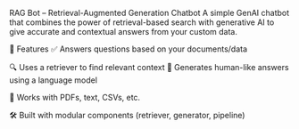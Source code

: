 RAG Bot – Retrieval-Augmented Generation Chatbot
A simple GenAI chatbot that combines the power of retrieval-based search with generative AI to give accurate and contextual answers from your custom data.

🚀 Features
✅ Answers questions based on your documents/data

🔍 Uses a retriever to find relevant context
💬 Generates human-like answers using a language model

🧾 Works with PDFs, text, CSVs, etc.

🛠️ Built with modular components (retriever, generator, pipeline)

